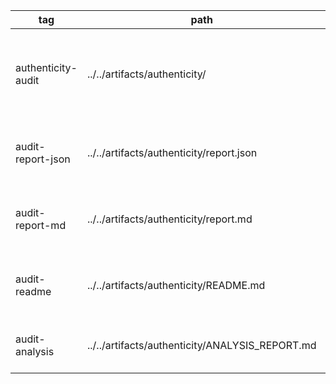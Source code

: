 | tag | path | one-liner |
|---|---|---|
| authenticity-audit | ../../artifacts/authenticity/ | SCA v13.8 Authenticity Audit (8 detectors, 203 violations baseline) |
| audit-report-json | ../../artifacts/authenticity/report.json | Machine-readable violation list (34 FATAL, 169 WARN) |
| audit-report-md | ../../artifacts/authenticity/report.md | Human-readable violation list with examples |
| audit-readme | ../../artifacts/authenticity/README.md | Complete audit user guide & quick reference |
| audit-analysis | ../../artifacts/authenticity/ANALYSIS_REPORT.md | Detailed findings & remediation strategies |
